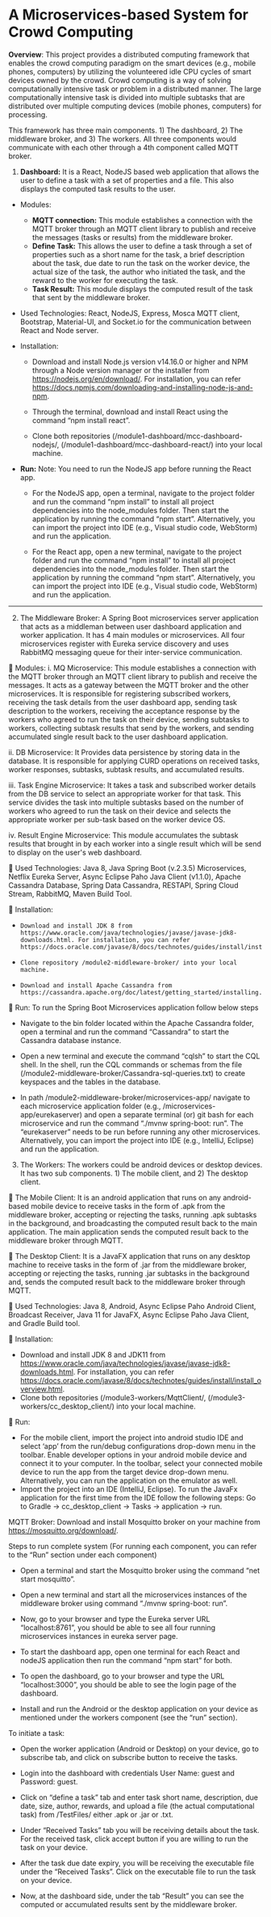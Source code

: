 # A Microservices-based System for Crowd Computing

**Overview**:
This project provides a distributed computing framework that enables the crowd computing paradigm on the smart devices (e.g., mobile phones, computers) by utilizing the volunteered idle CPU cycles of smart devices owned by the crowd. Crowd computing is a way of solving computationally intensive task or problem in a distributed manner. The large computationally intensive task is divided into multiple subtasks that are distributed over multiple computing devices (mobile phones, computers) for processing.

This framework has three main components. 1) The dashboard, 2) The middleware broker, and 3) The workers. All three components would communicate with each other through a 4th component called MQTT broker.

1) **Dashboard:** It is a React, NodeJS based web application that allows the user to define a task with a set of properties and a file. This also displays the computed task results to the user.
+ Modules: 
    * **MQTT connection:** This module establishes a connection with the MQTT broker through an MQTT client library to publish and receive the messages (tasks or results) from the middleware broker.
    * **Define Task:** This allows the user to define a task through a set of properties such as a short name for the task, a brief description about the task, due date to run the task on the worker device, the actual size of the task, the author who initiated the task, and the reward to the worker for executing the task.
    * **Task Result:** This module displays the computed result of the task that sent by the middleware broker.

+ Used Technologies: React, NodeJS, Express, Mosca MQTT client, Bootstrap, Material-UI, and Socket.io for the communication between React and Node server.

+ Installation: 
    - Download and install Node.js version v14.16.0 or higher and NPM through a Node version manager or the installer from https://nodejs.org/en/download/. For installation, you can refer https://docs.npmjs.com/downloading-and-installing-node-js-and-npm.

    - Through the terminal, download and install React using the command “npm install react”.

    - Clone both repositories (/module1-dashboard/mcc-dashboard-nodejs/, (/module1-dashboard/mcc-dashboard-react/) into your local machine.

+ **Run:** Note: You need to run the NodeJS app before running the React app.

    - For the NodeJS app, open a terminal, navigate to the project folder and run the command “npm install” to install all project dependencies into the node_modules folder. Then start the application by running the command “npm start”. Alternatively, you can import the project into IDE (e.g., Visual studio code, WebStorm) and run the application.

    - For the React app, open a new terminal, navigate to the project folder and run the command “npm install” to install all project dependencies into the node_modules folder. Then start the application by running the command “npm start”. Alternatively, you can import the project into IDE (e.g., Visual studio code, WebStorm) and run the application.
-------------------------------------------------------------------------------------------------------------------------

2)	The Middleware Broker: A Spring Boot microservices server application that acts as a middleman between user dashboard application and worker application. It has 4 main modules or microservices. All four microservices register with Eureka service discovery and uses RabbitMQ messaging queue for their inter-service communication.

	Modules: 
i.	MQ Microservice: This module establishes a connection with the MQTT broker through an MQTT client library to publish and receive the messages. It acts as a gateway between the MQTT broker and the other microservices.
It is responsible for registering subscribed workers, receiving the task details from the user dashboard app, sending task description to the workers, receiving the acceptance response by the workers who agreed to run the task on their device, sending subtasks to workers, collecting subtask results that send by the workers, and sending accumulated single result back to the user dashboard application.

ii.	DB Microservice: It Provides data persistence by storing data in the database. It is responsible for applying CURD operations on received tasks, worker responses, subtasks, subtask results, and accumulated results.

iii.	Task Engine Microservice: It takes a task and subscribed worker details from the DB service to select an appropriate worker for that task. This service divides the task into multiple subtasks based on the number of workers who agreed to run the task on their device and selects the appropriate worker per sub-task based on the worker device OS.

iv.	Result Engine Microservice: This module accumulates the subtask results that brought in by each worker into a single result which will be send to display on the user's web dashboard.

	Used Technologies: Java 8, Java Spring Boot (v.2.3.5) Microservices, Netflix Eureka Server, Async Eclipse Paho Java Client (v1.1.0), Apache Cassandra Database, Spring Data Cassandra, RESTAPI, Spring Cloud Stream, RabbitMQ, Maven Build Tool. 

	Installation:
-	  Download and install JDK 8 from https://www.oracle.com/java/technologies/javase/javase-jdk8-downloads.html. For installation, you can refer https://docs.oracle.com/javase/8/docs/technotes/guides/install/install_overview.html.
-	  Clone repository /module2-middleware-broker/ into your local machine.

-	  Download and install Apache Cassandra from https://cassandra.apache.org/doc/latest/getting_started/installing.html

	Run: To run the Spring Boot Microservices application follow below steps

-	 Navigate to the bin folder located within the Apache Cassandra folder, open a terminal and run the command “Cassandra” to start the Cassandra database instance.

-	 Open a new terminal and execute the command “cqlsh” to start the CQL shell. In the shell, run the CQL commands or schemas from the file (/module2-middleware-broker/Cassandra-sql-queries.txt) to create keyspaces and the tables in the database.

-	 In path /module2-middleware-broker/microservices-app/ navigate to each microservice application folder (e.g., /microservices-app/eurekaserver) and open a separate terminal (or) git bash for each microservice and run the command “./mvnw spring-boot: run”. The “eurekaserver” needs to be run before running any other microservices. Alternatively, you can import the project into IDE (e.g., IntelliJ, Eclipse) and run the application.

3)	The Workers: The workers could be android devices or desktop devices. It has two sub components. 1) The mobile client, and 2) The desktop client.

	The Mobile Client: It is an android application that runs on any android-based mobile device to receive tasks in the form of .apk from the middleware broker, accepting or rejecting the tasks, running .apk subtasks in the background, and broadcasting the computed result back to the main application. The main application sends the computed result back to the middleware broker through MQTT.

	The Desktop Client: It is a JavaFX application that runs on any desktop machine to receive tasks in the form of .jar from the middleware broker, accepting or rejecting the tasks, running .jar subtasks in the background and, sends the computed result back to the middleware broker through MQTT.

	Used Technologies: Java 8, Android, Async Eclipse Paho Android Client, Broadcast Receiver, Java 11 for JavaFX, Async Eclipse Paho Java Client, and Gradle Build tool.

	Installation:

-	Download and install JDK 8 and JDK11 from https://www.oracle.com/java/technologies/javase/javase-jdk8-downloads.html. For installation, you can refer https://docs.oracle.com/javase/8/docs/technotes/guides/install/install_overview.html.
-	Clone both repositories (/module3-workers/MqttClient/, (/module3-workers/cc_desktop_client/) into your local machine.

	Run: 

-	For the mobile client, import the project into android studio IDE and select ‘app’ from the run/debug configurations drop-down menu in the toolbar. Enable developer options in your android mobile device and connect it to your computer. In the toolbar, select your connected mobile device to run the app from the target device drop-down menu. Alternatively, you can run the application on the emulator as well.
-	Import the project into an IDE (IntelliJ, Eclipse). To run the JavaFx application for the first time from the IDE follow the following steps:
    Go to Gradle -> cc_desktop_client -> Tasks -> application -> run.

MQTT Broker: Download and install Mosquitto broker on your machine from https://mosquitto.org/download/.

Steps to run complete system (For running each component, you can refer to the “Run” section under each component)

-	Open a terminal and start the Mosquitto broker using the command “net start mosquitto”.

-	Open a new terminal and start all the microservices instances of the middleware broker using command “./mvnw spring-boot: run”.

-	Now, go to your browser and type the Eureka server URL “localhost:8761”, you should be able to see all four running microservices instances in eureka server page.
-	To start the dashboard app, open one terminal for each React and nodeJS application then run the command “npm start” for both.

-	To open the dashboard, go to your browser and type the URL “localhost:3000”, you should be able to see the login page of the dashboard.

-	Install and run the Android or the desktop application on your device as mentioned under the workers component (see the “run” section).

To initiate a task:
-	Open the worker application (Android or Desktop) on your device, go to subscribe tab, and click on subscribe button to receive the tasks.

-	Login into the dashboard with credentials User Name: guest and Password: guest.

-	Click on “define a task” tab and enter task short name, description, due date, size, author, rewards, and upload a file (the actual computational task) from /TestFiles/ either .apk or .jar or .txt.

-	Under “Received Tasks” tab you will be receiving details about the task. For the received task, click accept button if you are willing to run the task on your device.

-	After the task due date expiry, you will be receiving the executable file under the “Received Tasks”. Click on the executable file to run the task on your device.

-	Now, at the dashboard side, under the tab “Result” you can see the computed or accumulated results sent by the middleware broker.
